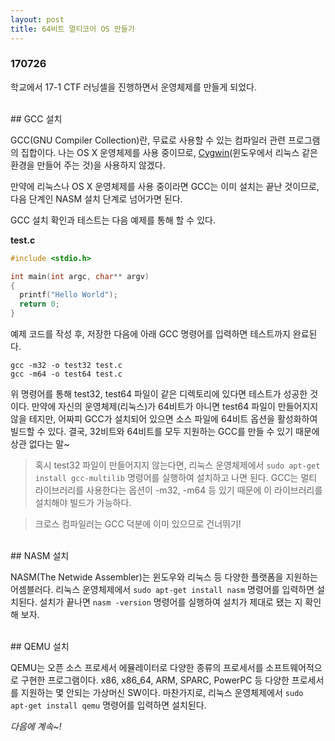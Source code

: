 ```yaml
---
layout: post
title: 64비트 멀티코어 OS 만들기
---
```


### 170726

학교에서 17-1 CTF 러닝셀을 진행하면서 운영체제를 만들게 되었다.

<br>
## GCC 설치
<br>

GCC(GNU Compiler Collection)란, 무료로 사용할 수 있는 컴파일러 관련 프로그램의 집합이다. 나는 OS X 운영체제를 사용 중이므로, [Cygwin](https://www.cygwin.com/)(윈도우에서 리눅스 같은 환경을 만들어 주는 것)을 사용하지 않겠다.

만약에 리눅스나 OS X 운영체제를 사용 중이라면 GCC는 이미 설치는 끝난 것이므로, 다음 단계인 NASM 설치 단계로 넘어가면 된다.

GCC 설치 확인과 테스트는 다음 예제를 통해 할 수 있다.

**test.c**

```c
#include <stdio.h>

int main(int argc, char** argv)
{
  printf("Hello World");
  return 0;
}
```

예제 코드를 작성 후, 저장한 다음에 아래 GCC 명령어를 입력하면 테스트까지 완료된다.

`gcc -m32 -o test32 test.c`<br>
`gcc -m64 -o test64 test.c`<br>

위 명령어를 통해 test32, test64 파일이 같은 디렉토리에 있다면 테스트가 성공한 것이다. 만약에 자신의 운영체제(리눅스)가 64비트가 아니면 test64 파일이 만들어지지 않을 테지만, 어짜피 GCC가 설치되어 있으면 소스 파일에 64비트 옵션을 활성화하여 빌드할 수 있다. 결국, 32비트와 64비트를 모두 지원하는 GCC를 만들 수 있기 때문에 상관 없다는 말~


> 혹시 test32 파일이 만들어지지 않는다면, 리눅스 운영체제에서 `sudo apt-get install gcc-multilib` 명령어를 실행하여 설치하고 나면 된다. GCC는 멀티 라이브러리를 사용한다는 옵션이 -m32, -m64 등 있기 때문에 이 라이브러리를 설치해야 빌드가 가능하다.

> 크로스 컴파일러는 GCC 덕분에 이미 있으므로 건너뛰기!

<br>
## NASM 설치
<br>

NASM(The Netwide Assembler)는 윈도우와 리눅스 등 다양한 플랫폼을 지원하는 어셈블러다. 리눅스 운영체제에서 `sudo apt-get install nasm` 명령어를 입력하면 설치된다. 설치가 끝나면 `nasm -version` 명령어를 실행하여 설치가 제대로 됐는 지 확인해 보자.

<br>
## QEMU 설치
<br>

QEMU는 오픈 소스 프로세서 에뮬레이터로 다양한 종류의 프로세서를 소프트웨어적으로 구현한 프로그램이다. x86, x86_64, ARM, SPARC, PowerPC 등 다양한 프로세서를 지원하는 몇 안되는 가상머신 SW이다. 마찬가지로, 리눅스 운영체제에서 `sudo apt-get install qemu` 명령어를 입력하면 설치된다.

*다음에 계속~!*
